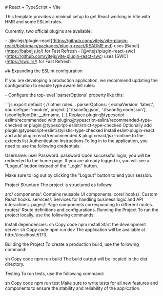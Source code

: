 \# React + TypeScript + Vite

This template provides a minimal setup to get React working in Vite with
HMR and some ESLint rules.

Currently, two official plugins are available:

\-
\[@vitejs/plugin-react\](https://github.com/vitejs/vite-plugin-react/blob/main/packages/plugin-react/README.md)
uses \[Babel\](https://babeljs.io/) for Fast Refresh -
\[@vitejs/plugin-react-swc\](https://github.com/vitejs/vite-plugin-react-swc)
uses \[SWC\](https://swc.rs/) for Fast Refresh

\## Expanding the ESLint configuration

If you are developing a production application, we recommend updating
the configuration to enable type aware lint rules:

\- Configure the top-level \`parserOptions\` property like this:

\`\`\`js export default { // other rules\... parserOptions: {
ecmaVersion: \'latest\', sourceType: \'module\', project:
\[\'./tsconfig.json\', \'./tsconfig.node.json\'\], tsconfigRootDir:
\_\_dirname, }, } Replace plugin:@typescript-eslint/recommended with
plugin:@typescript-eslint/recommended-type-checked or
plugin:@typescript-eslint/strict-type-checked Optionally add
plugin:@typescript-eslint/stylistic-type-checked Install
eslint-plugin-react and add plugin:react/recommended &
plugin:react/jsx-runtime to the extends list Authentication Instructions
To log in to the application, you need to use the following credentials:

Username: user Password: password Upon successful login, you will be
redirected to the home page. If you are already logged in, you will see
a \"Logout\" button instead of the \"Login\" button.

Make sure to log out by clicking the \"Logout\" button to end your
session.

Project Structure The project is structured as follows:

src/ components/: Contains reusable UI components. core/ hooks/: Custom
React hooks. services/: Services for handling business logic and API
interactions. pages/: Page components corresponding to different routes.
routes/: Route definitions and configurations. Running the Project To
run the project locally, use the following commands:

Install dependencies: sh Copy code npm install Start the development
server: sh Copy code npm run dev The application will be available at
http://localhost:5173.

Building the Project To create a production build, use the following
command:

sh Copy code npm run build The build output will be located in the dist
directory.

Testing To run tests, use the following command:

sh Copy code npm run test Make sure to write tests for all new features
and components to ensure the stability and reliability of the
application.
